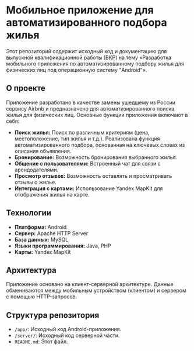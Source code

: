 # Мобильное приложение для автоматизированного подбора жилья

Этот репозиторий содержит исходный код и документацию для выпускной квалификационной работы (ВКР) на тему «Разработка мобильного приложения по автоматизированному подбору жилья для физических лиц под операционную систему "Android"».

## О проекте

Приложение разработано в качестве замены ушедшему из России сервису Airbnb и предназначено для автоматизированного поиска жилья для физических лиц.  Основные функции приложения включают в себя:

* **Поиск жилья:**  Поиск по различным критериям (цена, местоположение, тип жилья и т.д.).  Реализована функция автоматизированного подбора, основанная на ключевых словах из описания объявления.
* **Бронирование:**  Возможность бронирования выбранного жилья.
* **Общение с пользователями:**  Встроенный чат для связи с арендодателями.
* **Просмотр отзывов:**  Возможность оставлять и просматривать отзывы о жилье.
* **Интеграция с картами:**  Использование Yandex MapKit для отображения жилья на карте.

## Технологии

* **Платформа:** Android
* **Сервер:** Apache HTTP Server
* **База данных:** MySQL
* **Языки программирования:** Java, PHP
* **Карты:** Yandex MapKit

## Архитектура

Приложение основано на клиент-серверной архитектуре.  Данные обмениваются между мобильным устройством (клиентом) и сервером с помощью HTTP-запросов.

## Структура репозитория

* `/app/`:  Исходный код Android-приложения.
* `/server/`:  Исходный код серверной части.
* `README.md`:  Этот файл.
